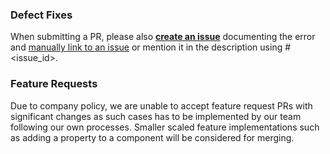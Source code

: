 ### Defect Fixes
When submitting a PR, please also <ins>**create an issue**</ins> documenting the error and [manually link to an issue](https://docs.github.com/en/issues/tracking-your-work-with-issues/linking-a-pull-request-to-an-issue#manually-linking-a-pull-request-or-branch-to-an-issue-using-the-issue-sidebar) or mention it in the description using #<issue_id>.

### Feature Requests
Due to company policy, we are unable to accept feature request PRs with significant changes as such cases has to be implemented by our team following our own processes.
Smaller scaled feature implementations such as adding a property to a component will be considered for merging.
